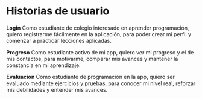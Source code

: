 # Historias de usuario


**Login**
Como estudiante de colegio interesado en aprender programación,
quiero registrarme fácilmente en la aplicación,
para poder crear mi perfil y comenzar a practicar lecciones aplicadas.


**Progreso**
Como estudiante activo de mi app,
quiero ver mi progreso y el de mis contactos,
para motivarme, comparar mis avances y mantener la constancia en mi aprendizaje.


**Evaluación**
Como estudiante de programación en la app,
quiero ser evaluado mediante ejercicios y pruebas,
para conocer mi nivel real, reforzar mis debilidades y entender mis avances.